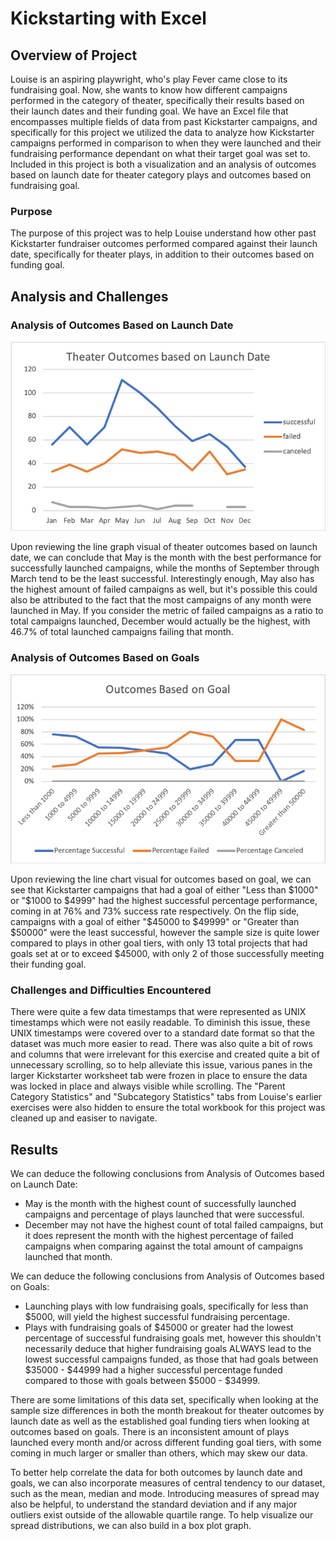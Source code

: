 # Kickstarting with Excel

## Overview of Project

Louise is an aspiring playwright, who's play Fever came close to its fundraising goal. Now, she wants to know how different campaigns performed in the category of theater, specifically their results based on their launch dates and their funding goal.  We have an Excel file that encompasses multiple fields of data from past Kickstarter campaigns, and specifically for this project we utilized the data to analyze how Kickstarter campaigns performed in comparison to when they were launched and their fundraising performance dependant on what their target goal was set to.  Included in this project is both a visualization and an analysis of outcomes based on launch date for theater category plays and outcomes based on fundraising goal. 

### Purpose

The purpose of this project was to help Louise understand how other past Kickstarter fundraiser outcomes performed compared against their launch date, specifically for theater plays, in addition to their outcomes based on funding goal.

## Analysis and Challenges

### Analysis of Outcomes Based on Launch Date

![](Resources/Theater_Outcomes_vs_Launch.png)

Upon reviewing the line graph visual of theater outcomes based on launch date, we can conclude that May is the month with the best performance for successfully launched campaigns, while the months of September through March tend to be the least successful.  Interestingly enough, May also has the highest amount of failed campaigns as well, but it's possible this could also be attributed to the fact that the most campaigns of any month were launched in May.  If you consider the metric of failed campaigns as a ratio to total campaigns launched, December would actually be the highest, with 46.7% of total launched campaigns failing that month.  

### Analysis of Outcomes Based on Goals

![](Resources/Outcomes_vs_Goals.png)

Upon reviewing the line chart visual for outcomes based on goal, we can see that Kickstarter campaigns that had a goal of either "Less than $1000" or "$1000 to $4999" had the highest successful percentage performance, coming in at 76% and 73% success rate respectively.  On the flip side, campaigns with a goal of either "$45000 to $49999" or "Greater than $50000" were the least successful, however the sample size is quite lower compared to plays in other goal tiers, with only 13 total projects that had goals set at or to exceed $45000, with only 2 of those successfully meeting their funding goal.  


### Challenges and Difficulties Encountered

There were quite a few data timestamps that were represented as UNIX timestamps which were not easily readable.  To diminish this issue, these UNIX timestamps were covered over to a standard date format so that the dataset was much more easier to read.  There was also quite a bit of rows and columns that were irrelevant for this exercise and created quite a bit of unnecessary scrolling, so to help alleviate this issue, various panes in the larger Kickstarter worksheet tab were frozen in place to ensure the data was locked in place and always visible while scrolling.  The "Parent Category Statistics" and "Subcategory Statistics" tabs from Louise's earlier exercises were also hidden to ensure the total workbook for this project was cleaned up and easiser to navigate.

## Results

We can deduce the following conclusions from Analysis of Outcomes based on Launch Date: 
-	May is the month with the highest count of successfully launched campaigns and percentage of plays launched that were successful.
-	December may not have the highest count of total failed campaigns, but it does represent the month with the highest percentage of failed campaigns when comparing against the total amount of campaigns launched that month.

We can deduce the following conclusions from Analysis of Outcomes based on Goals:
-	Launching plays with low fundraising goals, specifically for less than $5000, will yield the highest successful fundraising percentage. 
-	Plays with fundraising goals of $45000 or greater had the lowest percentage of successful fundraising goals met, however this shouldn't necessarily deduce that higher fundraising goals ALWAYS lead to the lowest successful campaigns funded, as those that had goals between $35000 - $44999 had a higher successful percentage funded compared to those with goals between $5000 - $34999.

There are some limitations of this data set, specifically when looking at the sample size differences in both the month breakout for theater outcomes by launch date as well as the established goal funding tiers when looking at outcomes based on goals.  There is an inconsistent amount of plays launched every month and/or across different funding goal tiers, with some coming in much larger or smaller than others, which may skew our data.

To better help correlate the data for both outcomes by launch date and goals, we can also incorporate measures of central tendency to our dataset, such as the mean, median and mode.  Introducing measures of spread may also be helpful, to understand the standard deviation and if any major outliers exist outside of the allowable quartile range.  To help visualize our spread distributions, we can also build in a box plot graph.
